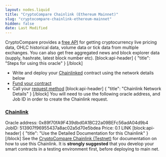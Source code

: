 ```yaml
---
layout: nodes.liquid
title: "CryptoCompare Chainlink (Ethereum Mainnet)"
slug: "cryptocompare-chainlink-ethereum-mainnet"
hidden: false
date: Last Modified
---
```

CryptoCompare provides a <a href="https://min-api.cryptocompare.com/" target="_blank">free API</a> for getting cryptocurrency live pricing data, OHLC historical data, volume data or tick data from multiple exchanges. You can also get free aggregated news and block explorer data (supply, hashrate, latest block number etc).
[block:api-header]
{
  "title": "Steps for using this oracle"
}
[/block]
- Write and deploy your [Chainlinked](doc:create-a-chainlinked-project) contract using the network details below
- [Fund your contract](doc:fund-your-contract) 
- Call your [request method](#section-chainlink-examples) 
[block:api-header]
{
  "title": "Chainlink Network Details"
}
[/block]
You will need to use the following oracle address, and Job ID in order to create the Chainlink request.

### <a href="https://chain.link" target="_blank">Chainlink</a>
Oracle address: 0x89f70fA9F439dbd0A1BC22a09BEFc56adA04d9b4
JobID: 513907f96955437a8ac02a5d70e5bdea
Price: 0.1 LINK
[block:api-header]
{
  "title": "Use the Detailed Documentation for this Chainlink"
}
[/block]
See the [CryptoCompare Chainlink (Testnet)](doc:cryptocompare#section-create-your-chainlinked-contract) for documentation on how to use this Chainlink. It is **strongly suggested** that you develop your smart contracts in a testing environment first, before deploying to main net.